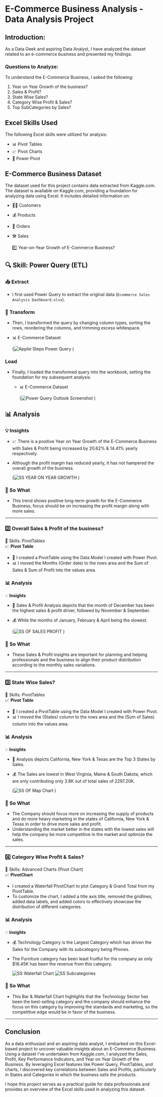 # E-Commerce Business Analysis - Data Analysis Project

## Introduction:

As a Data Geek and aspiring Data Analyst, I have analyzed the dataset related to an e-commerce business and presented my findings.

### Questions to Analyze:
To understand the E-Commerce Business, I asked the following:
1. Year on Year Growth of the business?
2. Sales & Profit?
3. State Wise Sales?
4. Category Wise Profit & Sales?
5. Top SubCategories by Sales?

## Excel Skills Used
The following Excel skills were utilized for analysis:
- 📊 Pivot Tables
- 📈 Pivot Charts
- 💪 Power Pivot

## E-Commerce Business Dataset
The dataset used for this project contains data extracted from Kaggle.com. The dataset is available on Kaggle.com, providing a foundation for analyzing data using Excel.
It includes detailed information on:
- 👨‍💼 Customers
- 💰 Products
- 📍 Orders
- 🛠️ Sales

  
  1️⃣ Year-on-Year Growth of E-Commerce Business?

## 🔍 Skill: Power Query (ETL)

### 📥 Extract
- I first used Power Query to extract the original data (`Ecommerce Sales Analysis Dashboard.xlsx`).

### 🔄 Transform
- Then, I transformed the query by changing column types, sorting the rows, reordering the columns, and trimming excess whitespace.
- 📊 E-Commerce Dataset

  (![Applie Steps Power Query](https://github.com/user-attachments/assets/06d3f8b5-9bee-4614-aeb6-593f0d8b8f2a)
)


### Load
- Finally, I loaded the transformed query into the workbook, setting the foundation for my subsequent analysis.
  - 📊 E-Commerce Dataset
 
    (![Power Query Outlook Screenshot](https://github.com/user-attachments/assets/3f3d476c-9ea2-4966-85ae-a23f87c6893e)
)


## 📊 Analysis

### 💡 Insights
- 📈 There is a positive Year on Year Growth of the E-Commerce Business with Sales & Profit being increased by 20.62% & 14.41% yearly respectively.
- Although the profit margin has reduced yearly, it has not hampered the overall growth of the business.

  (![SS YEAR ON YEAR GROWTH](https://github.com/user-attachments/assets/14bbd7ae-a701-4543-939b-2bfc09687d90)
)


### 🤔 So What
- This trend shows positive long-term growth for the E-Commerce Business, focus should be on increasing the profit margin along with more sales.

---

### 2️⃣ Overall Sales & Profit of the business?

🧮 Skills: PivotTables  
📈 **Pivot Table**
- 🔢 I created a PivotTable using the Data Model I created with Power Pivot.
- 📊 I moved the Months (Order date) to the rows area and the Sum of Sales & Sum of Profit into the values area.

### 📊 Analysis

💡 **Insights**
- 💼 Sales & Profit Analysis depicts that the month of December has been the highest sales & profit driver, followed by November & September.
- 💰 While the months of January, February & April being the slowest.

  (![SS OF SALES   PROFIT](https://github.com/user-attachments/assets/3ec171b2-b9cf-42a2-b752-c84f488a6642)
)



### 🤔 So What
- These Sales & Profit insights are important for planning and helping professionals and the business to align their product distribution according to the monthly sales variations.

---

### 3️⃣ State Wise Sales?

🧮 Skills: PivotTables  
📈 **Pivot Table**
- 🔢 I created a PivotTable using the Data Model I created with Power Pivot.
- 📊 I moved the (States) column to the rows area and the (Sum of Sales) column into the values area.

### 📊 Analysis

💡 **Insights**
- 💼 Analysis depicts California, New York & Texas are the Top 3 States by Sales.
- 💰 The Sales are lowest in West Virginia, Maine & South Dakota, which are only contributing only 3.8K out of total sales of 2297.20K.

  (![SS OF Map Chart](https://github.com/user-attachments/assets/a793666a-195b-4dd6-bda4-4b109f1cd291)
)


### 🤔 So What
- The Company should focus more on increasing the supply of products and do more heavy marketing in the states of California, New York & Texas in order to drive more sales and profit.
- Understanding the market better in the states with the lowest sales will help the company be more competitive in the market and optimize the sales.

---

### 4️⃣ Category Wise Profit & Sales?

🧮 Skills: Advanced Charts (Pivot Chart)  
📈 **PivotChart**
- I created a Waterfall PivotChart to plot Category & Grand Total from my PivotTable.
- To customize the chart, I added a title axis title, removed the gridlines, added data labels, and added colors to effectively showcase the distribution of different categories.

### 📊 Analysis

💡 **Insights**
- 💰 Technology Category is the Largest Category which has driven the Sales for the Company with its subcategory being Phones.
- The Furniture category has been least fruitful for the company as only $18.45K has been the revenue from this category.

  ![SS Waterfall Chart](https://github.com/user-attachments/assets/53fa9e9f-7885-4ed3-a09e-dab1a7900ca4)
  ![SS Subcategories](https://github.com/user-attachments/assets/c769833f-c76c-4f3b-9add-89dad4b7f74a)



### 🤔 So What
- This Bar & Waterfall Chart highlights that the Technology Sector has been the best-selling category and the company should enhance the focus on this category by improving the standards and marketing, so the competitive edge would be in favor of the business.

---

## Conclusion
As a data enthusiast and an aspiring data analyst, I embarked on this Excel-based project to uncover valuable insights about an E-Commerce Business. Using a dataset I’ve undertaken from Kaggle.com, I analyzed the Sales, Profit, Key Performance Indicators, and Year on Year Growth of the Business. By leveraging Excel features like Power Query, PivotTables, and charts, I discovered key correlations between Sales and Profits, particularly in States and Categories in which the business sells the products.

I hope this project serves as a practical guide for data professionals and provides an overview of the Excel skills used in analyzing this dataset.
